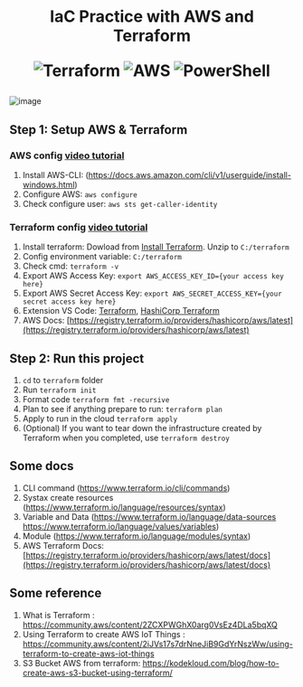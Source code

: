 <h1 align="center">
IaC Practice with AWS and Terraform

![Terraform](https://img.shields.io/badge/terraform-%235835CC.svg?style=for-the-badge&logo=terraform&logoColor=white)
![AWS](https://img.shields.io/badge/AWS-%23FF9900.svg?style=for-the-badge&logo=amazon-aws&logoColor=white)
![PowerShell](https://img.shields.io/badge/PowerShell-%235391FE.svg?style=for-the-badge&logo=powershell&logoColor=white)
</h1>

![image](https://hashicorp-terraform.awsworkshop.io/images/hashicorp/terraform/cloud/overview.png)

## Step 1: Setup AWS & Terraform

### AWS config [video tutorial](https://www.youtube.com/watch?v=9oYd5KQM8AQ)
1. Install AWS-CLI: (https://docs.aws.amazon.com/cli/v1/userguide/install-windows.html)
2. Configure AWS: `aws configure`
3. Check configure user: `aws sts get-caller-identity`

### Terraform config [video tutorial](https://www.youtube.com/watch?v=OYx0e4SMMuA)
1. Install terraform: Dowload from [Install Terraform](https://developer.hashicorp.com/terraform/install). Unzip to `C:/terraform`
2. Config environment variable: `C:/terraform`
3. Check cmd: `terraform -v`
4. Export AWS Access Key: `export AWS_ACCESS_KEY_ID={your access key here}`
5. Export AWS Secret Access Key: `export AWS_SECRET_ACCESS_KEY={your secret access key here}`
6. Extension VS Code: [Terraform](https://marketplace.visualstudio.com/items?itemName=4ops.terraform), [HashiCorp Terraform](https://marketplace.visualstudio.com/items?itemName=HashiCorp.terraform)
7. AWS Docs: [https://registry.terraform.io/providers/hashicorp/aws/latest](https://registry.terraform.io/providers/hashicorp/aws/latest)

## Step 2: Run this project
1. `cd` to `terraform` folder
2. Run `terraform init`
3. Format code `terraform fmt -recursive`
4. Plan to see if anything prepare to run: `terraform plan`
5. Apply to run in the cloud `terraform apply`
6. (Optional) If you want to tear down the infrastructure created by Terraform when you completed, use `terraform destroy`

## Some docs
1. CLI command (https://www.terraform.io/cli/commands)
2. Systax create resources (https://www.terraform.io/language/resources/syntax)
3. Variable and Data (https://www.terraform.io/language/data-sources https://www.terraform.io/language/values/variables)
4. Module (https://www.terraform.io/language/modules/syntax)
5. AWS Terraform Docs: [https://registry.terraform.io/providers/hashicorp/aws/latest/docs](https://registry.terraform.io/providers/hashicorp/aws/latest/docs)

## Some reference
1. What is Terraform : https://community.aws/content/2ZCXPWGhX0arg0VsEz4DLa5bqXQ
2. Using Terraform to create AWS IoT Things : https://community.aws/content/2iJVs17s7drNneJiB9GdYrNszWw/using-terraform-to-create-aws-iot-things
3. S3 Bucket AWS from terraform: https://kodekloud.com/blog/how-to-create-aws-s3-bucket-using-terraform/